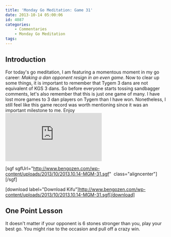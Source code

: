 ```yaml
---
title: 'Monday Go Meditation: Game 31'
date: 2013-10-14 05:00:06
id: 4087
categories:
	- Commentaries
	- Monday Go Meditation
tags:
---
```


## Introduction

For today's go meditation, I am featuring a momentous moment in my go career: _Making a dan opponent resign in an even game_. Now to clear up some things, it is important to remember that Tygem 3 dans are not equivalent of KGS 3 dans. So before everyone starts tossing sandbagger comments, let's also remember that this is just one game of many. I have lost more games to 3 dan players on Tygem than I have won. Nonetheless, I still feel like this game record was worth mentioning since it was an important milestone to me. Enjoy![
](http://www.bengozen.com/wp-content/uploads/2013/08/2013.08.05-MGM-21.sgf)

[sgf sgfUrl="http://www.bengozen.com/wp-content/uploads/2013/10/2013.10.14-MGM-31.sgf"  class="aligncenter"][/sgf]

[download label="Download Kifu"]http://www.bengozen.com/wp-content/uploads/2013/10/2013.10.14-MGM-31.sgf[/download]

## **One Point Lesson**

It doesn't matter if your opponent is 6 stones stronger than you, play your best go. You might rise to the occasion and pull off a crazy win.
